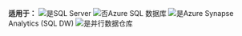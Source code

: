 <Token>**适用于：** ![是](media/yes.png)SQL Server ![否](media/no.png)Azure SQL 数据库 ![是](media/yes.png)Azure Synapse Analytics (SQL DW) ![是](media/yes.png)并行数据仓库 </Token>

